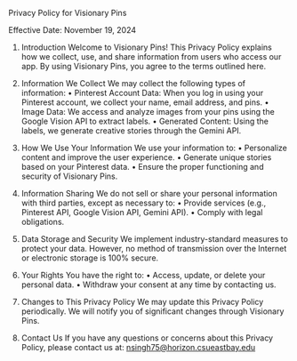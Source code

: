 Privacy Policy for Visionary Pins

Effective Date: November 19, 2024

1. Introduction
Welcome to Visionary Pins! This Privacy Policy explains how we collect, use, and share information from users who access our app. By using Visionary Pins, you agree to the terms outlined here.

2. Information We Collect
We may collect the following types of information:
	•	Pinterest Account Data: When you log in using your Pinterest account, we collect your name, email address, and pins.
	•	Image Data: We access and analyze images from your pins using the Google Vision API to extract labels.
	•	Generated Content: Using the labels, we generate creative stories through the Gemini API.

3. How We Use Your Information
We use your information to:
	•	Personalize content and improve the user experience.
	•	Generate unique stories based on your Pinterest data.
	•	Ensure the proper functioning and security of Visionary Pins.

4. Information Sharing
We do not sell or share your personal information with third parties, except as necessary to:
	•	Provide services (e.g., Pinterest API, Google Vision API, Gemini API).
	•	Comply with legal obligations.

5. Data Storage and Security
We implement industry-standard measures to protect your data. However, no method of transmission over the Internet or electronic storage is 100% secure.

6. Your Rights
You have the right to:
	•	Access, update, or delete your personal data.
	•	Withdraw your consent at any time by contacting us.

7. Changes to This Privacy Policy
We may update this Privacy Policy periodically. We will notify you of significant changes through Visionary Pins.

8. Contact Us
If you have any questions or concerns about this Privacy Policy, please contact us at:
nsingh75@horizon.csueastbay.edu
